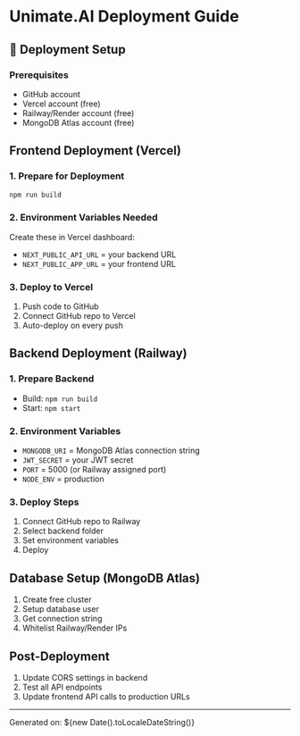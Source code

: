 # Unimate.AI Deployment Guide

## 🚀 Deployment Setup

### Prerequisites
- GitHub account
- Vercel account (free)
- Railway/Render account (free)
- MongoDB Atlas account (free)

## Frontend Deployment (Vercel)

### 1. Prepare for Deployment
```bash
npm run build
```

### 2. Environment Variables Needed
Create these in Vercel dashboard:
- `NEXT_PUBLIC_API_URL` = your backend URL
- `NEXT_PUBLIC_APP_URL` = your frontend URL

### 3. Deploy to Vercel
1. Push code to GitHub
2. Connect GitHub repo to Vercel
3. Auto-deploy on every push

## Backend Deployment (Railway)

### 1. Prepare Backend
- Build: `npm run build`
- Start: `npm start`

### 2. Environment Variables
- `MONGODB_URI` = MongoDB Atlas connection string
- `JWT_SECRET` = your JWT secret
- `PORT` = 5000 (or Railway assigned port)
- `NODE_ENV` = production

### 3. Deploy Steps
1. Connect GitHub repo to Railway
2. Select backend folder
3. Set environment variables
4. Deploy

## Database Setup (MongoDB Atlas)
1. Create free cluster
2. Setup database user
3. Get connection string
4. Whitelist Railway/Render IPs

## Post-Deployment
1. Update CORS settings in backend
2. Test all API endpoints
3. Update frontend API calls to production URLs

---
Generated on: ${new Date().toLocaleDateString()}
